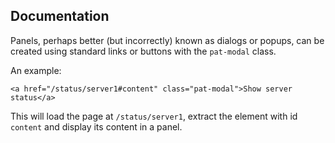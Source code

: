 ## Documentation

Panels, perhaps better (but incorrectly) known as dialogs or popups, can
be created using standard links or buttons with the `pat-modal` class.

An example:

    <a href="/status/server1#content" class="pat-modal">Show server status</a>

This will load the page at `/status/server1`, extract the element with
id `content` and display its content in a panel.

